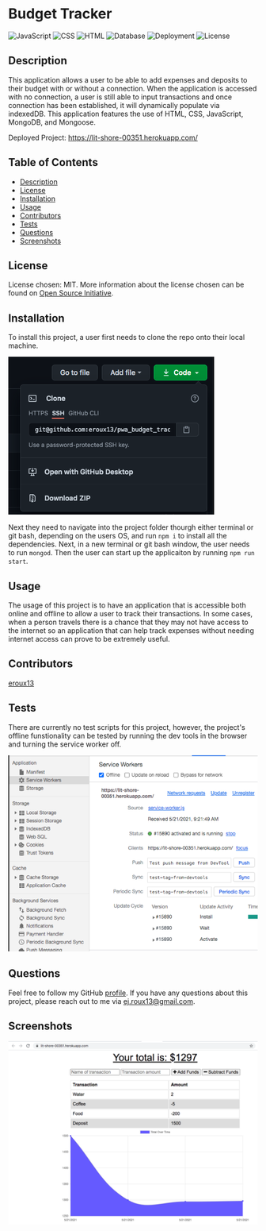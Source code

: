 # Budget Tracker

![JavaScript](https://img.shields.io/badge/JavaScript-80.5%25-yellow)
![CSS](https://img.shields.io/badge/CSS-4.9%25-purple)
![HTML](https://img.shields.io/badge/HTML-14.6%25-red)
![Database](https://img.shields.io/badge/Database-MongoDB-green)
![Deployment](https://img.shields.io/badge/Deployment-Heroku-purple)
![License](https://img.shields.io/badge/License-MIT-blue)

## Description

This application allows a user to be able to add expenses and deposits to their budget with or without a connection. When the application is accessed with no connection, a user is still able to input transactions and once connection has been established, it will dynamically populate via indexedDB. This application features the use of HTML, CSS, JavaScript, MongoDB, and Mongoose.

Deployed Project: https://lit-shore-00351.herokuapp.com/

## Table of Contents

- [Description](#description)
- [License](#license)
- [Installation](#installation)
- [Usage](#usage)
- [Contributors](#contributors)
- [Tests](#tests)
- [Questions](#questions)
- [Screenshots](#screenshots)

## License

License chosen: MIT.
More information about the license chosen can be found on [Open Source Initiative](https://opensource.org/licenses/MIT).

## Installation

To install this project, a user first needs to clone the repo onto their local machine.

![Clone Screenshot](./public/assets/images/cloneScreenshot.png)

Next they need to navigate into the project folder thourgh either terminal or git bash, depending on the users OS, and run `npm i` to install all the dependencies. Next, in a new terminal or git bash window, the user needs to run `mongod`. Then the user can start up the applicaiton by running `npm run start`.

## Usage

The usage of this project is to have an application that is accessible both online and offline to allow a user to track their transactions. In some cases, when a person travels there is a chance that they may not have access to the internet so an application that can help track expenses without needing internet access can prove to be extremely useful.

## Contributors

[eroux13](https://www.github.com/eroux13)

## Tests

There are currently no test scripts for this project, however, the project's offline funstionality can be tested by running the dev tools in the browser and turning the service worker off.

![Offline Screenshot](./public/assets/images/offlineScreenshot.png)

## Questions

Feel free to follow my GitHub [profile](https://www.github.com/eroux13).
If you have any questions about this project, please reach out to me via ej.roux13@gmail.com.

## Screenshots

![Application Screenshot](./public/assets/images/applicationScreenshot.png)
